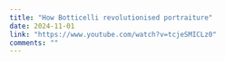 ```yaml
---
title: "How Botticelli revolutionised portraiture"
date: 2024-11-01
link: "https://www.youtube.com/watch?v=tcjeSMICLz0"
comments: ""
---
```


